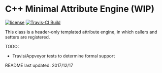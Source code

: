 C++ Minimal Attribute Engine (WIP)
===============================================

[![license](https://img.shields.io/badge/license-MIT-blue.svg)](https://github.com/ncorgan/cpp-minimal-attribute-engine/blob/master/LICENSE.txt)
[![Travis-CI Build](https://api.travis-ci.org/ncorgan/cpp-minimal-attribute-engine.svg)](https://travis-ci.org/ncorgan/cpp-minimal-attribute-engine)

This class is a header-only templated attribute engine, in which
callers and setters are registered.

TODO:
 * Travis/Appveyor tests to determine formal support

README last updated: 2017/12/17
